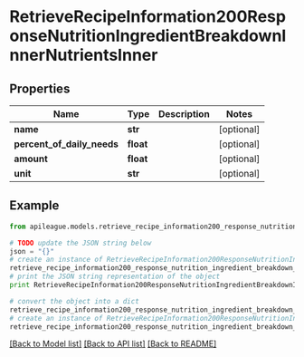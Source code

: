 # RetrieveRecipeInformation200ResponseNutritionIngredientBreakdownInnerNutrientsInner


## Properties

Name | Type | Description | Notes
------------ | ------------- | ------------- | -------------
**name** | **str** |  | [optional] 
**percent_of_daily_needs** | **float** |  | [optional] 
**amount** | **float** |  | [optional] 
**unit** | **str** |  | [optional] 

## Example

```python
from apileague.models.retrieve_recipe_information200_response_nutrition_ingredient_breakdown_inner_nutrients_inner import RetrieveRecipeInformation200ResponseNutritionIngredientBreakdownInnerNutrientsInner

# TODO update the JSON string below
json = "{}"
# create an instance of RetrieveRecipeInformation200ResponseNutritionIngredientBreakdownInnerNutrientsInner from a JSON string
retrieve_recipe_information200_response_nutrition_ingredient_breakdown_inner_nutrients_inner_instance = RetrieveRecipeInformation200ResponseNutritionIngredientBreakdownInnerNutrientsInner.from_json(json)
# print the JSON string representation of the object
print RetrieveRecipeInformation200ResponseNutritionIngredientBreakdownInnerNutrientsInner.to_json()

# convert the object into a dict
retrieve_recipe_information200_response_nutrition_ingredient_breakdown_inner_nutrients_inner_dict = retrieve_recipe_information200_response_nutrition_ingredient_breakdown_inner_nutrients_inner_instance.to_dict()
# create an instance of RetrieveRecipeInformation200ResponseNutritionIngredientBreakdownInnerNutrientsInner from a dict
retrieve_recipe_information200_response_nutrition_ingredient_breakdown_inner_nutrients_inner_form_dict = retrieve_recipe_information200_response_nutrition_ingredient_breakdown_inner_nutrients_inner.from_dict(retrieve_recipe_information200_response_nutrition_ingredient_breakdown_inner_nutrients_inner_dict)
```
[[Back to Model list]](../README.md#documentation-for-models) [[Back to API list]](../README.md#documentation-for-api-endpoints) [[Back to README]](../README.md)


